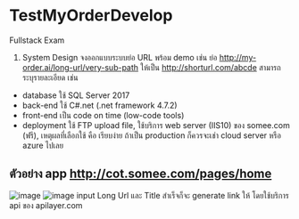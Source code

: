 # TestMyOrderDevelop
Fullstack Exam

1. System Design
จงออกแบบระบบย่อ URL พร้อม demo เช่น ย่อ http://my-order.ai/long-url/very-sub-path ให้เป็น http://shorturl.com/abcde สามารถระบุรายละเอียด เช่น

* database ใช้ SQL Server 2017
* back-end ใช้ C#.net (.net framework 4.7.2)
* front-end เป็น code on time (low-code tools)
* deployment ใช้ FTP upload file, ใช้บริการ web server (IIS10) ของ somee.com (ฟรี), เหตุผลที่เลือกใช้ คือ เรียบง่าย ถ้าเป็น production ก็ควรจะเช่า cloud server หรือ azure ไปเลย 
## ตัวอย่าง app http://cot.somee.com/pages/home
![image](https://user-images.githubusercontent.com/114844869/193455988-1fed8ad4-79c7-41ca-84c2-6b1548f2624c.png)
![image](https://user-images.githubusercontent.com/114844869/193456030-0dc422c4-5d15-4e71-ade4-d4864c995be5.png)
input Long Url และ Title สำเร็จก็จะ generate link ให้ โดยใช้บริการ api ของ apilayer.com
